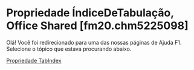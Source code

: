 
# Propriedade ÍndiceDeTabulação, Office Shared [fm20.chm5225098]

Olá! Você foi redirecionado para uma das nossas páginas de Ajuda F1. Selecione o tópico que estava procurando abaixo.

[Propriedade TabIndex](http://msdn.microsoft.com/library/5924d02f-d96c-2b81-6c41-c69ea68ad048%28Office.15%29.aspx)
